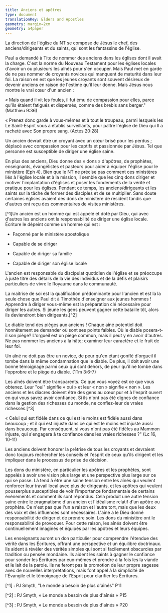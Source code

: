 ```yaml
---
title: Anciens et apôtres
type: document
translationKey: Elders and Apostles
geometry: margin=2cm
geometry: a4paper
---
```


La direction de l'église du NT se compose de Jésus le chef, des anciens/dirigeants et du
saints, qui sont les fantassins de l'église.

Paul a demandé à Tite de nommer des anciens dans les églises dont il avait la charge.
C'est la norme du Nouveau Testament pour les églises locales d'avoir un ou plusieurs
les aînés pour s'en occuper. Mais Paul met en garde de ne pas nommer de croyants novices
qui manquent de maturité dans leur foi. La raison en est que les jeunes croyants sont
souvent désireux de devenir anciens en raison de l'estime qu'il leur donne. Mais
Jésus nous montre le vrai cœur d'un ancien :

« Mais quand il vit les foules, il fut ému de compassion pour elles,
parce qu'ils étaient fatigués et dispersés, comme des brebis sans berger."
(Matthieu 9:36)

« Prenez donc garde à vous-mêmes et à tout le troupeau, parmi lesquels les
Le Saint-Esprit vous a établis surveillants, pour paître l'église de Dieu qui
Il a racheté avec Son propre sang. (Actes 20:28)

Un ancien devrait être un croyant avec un cœur brisé pour les perdus ; déplacé
avec compassion pour les captifs et passionnée par Jésus. Tel que
personne est susceptible de diriger une église saine.

En plus des anciens, Dieu donne des « dons » d'apôtres, de prophètes,
enseignants, évangélistes et pasteurs pour aider à équiper l'église pour le ministère
(Eph 4). Bien que le NT ne précise pas comment ces ministères
liés à l'église locale et à la mission, il semble que les cinq dons
diriger et motiver l'implantation d'églises et poser les fondements de la vérité
et pratique pour les églises. Pendant ce temps, les anciens/dirigeants et les saints
sur la tâche de former des disciples et de se multiplier. Sans doute certaines églises
avaient des dons de ministère de résident tandis que d'autres ont reçu des commentaires de visites
ministères.

[^1]Un ancien est un homme qui est appelé et doté par Dieu, qui avec d'autres
les anciens ont la responsabilité de diriger une église locale. Écriture
le dépeint comme un homme qui est :

- Façonné par le ministère apostolique

- Capable de se diriger

- Capable de diriger sa famille

- Capable de diriger son église locale

L'ancien est responsable du discipulat quotidien de l'église
et se préoccupe à juste titre des détails de la vie des individus et de la
défis et plaisirs particuliers de vivre le Royaume dans le
communauté.

La maîtrise de soi est la qualification prédominante pour l'ancien et est la
la seule chose que Paul dit à Timothée d'enseigner aux jeunes hommes ! Apprendre à diriger
vous-même est la préparation clé nécessaire pour diriger les autres. Si jeune
les gens peuvent gagner cette bataille tôt, alors ils deviendront bien
dirigeants.[^2]

Le diable tend des pièges aux anciens ! Chaque aîné potentiel doit honnêtement
se demander où sont ses points faibles. Où le diable posera-t-il son
piège? L'orgueil est un piège commun, mais il peut y en avoir d'autres. Ne pas nommer
les anciens à la hâte; examiner leur caractère et le fruit de leur foi.

Un aîné ne doit pas être un novice, de peur qu'en étant gonflé d'orgueil il tombe
dans la même condamnation que le diable. De plus, il doit avoir une bonne
témoignage parmi ceux qui sont dehors, de peur qu'il ne tombe dans l'opprobre et
le piège du diable. (1Tm 3:6-7)

Les aînés doivent être transparents. Ce que vous voyez est ce que vous obtenez. Leur "oui"
signifie « oui » et leur « non » signifie « non ». Les anciens et les diacres doivent être
des gens au cœur pur et à l'esprit ouvert en qui vous savez avoir confiance. Si
ils n'ont pas été dignes de confiance dans la gestion des richesses du monde, ne
confiez-leur de vraies richesses.[^3]

« Celui qui est fidèle dans ce qui est le moins est fidèle aussi dans beaucoup ; et il
qui est injuste dans ce qui est le moins est injuste aussi dans beaucoup. Par conséquent, si vous
n'ont pas été fidèles au Mammon injuste, qui s'engagera à
ta confiance dans les vraies richesses ?" (Lc 16, 10-11)

Les anciens doivent honorer la prêtrise de tous les croyants et devraient donc
toujours rechercher les conseils et l'esprit de ceux qu'ils dirigent et les impliquer dans
le processus de prise de décision.

Les dons du ministère, en particulier les apôtres et les prophètes, sont appelés à
avoir une vision plus large et une perspective plus large sur ce qui se passe. Là
tend à être une saine tension entre les aînés qui veulent renforcer
leur travail local avec plus de dirigeants, et les apôtres qui veulent pousserplus susceptibles de voir l'importance fondamentale de certains événements et
comment ils sont répondus. Cela produit une autre tension saine entre
le pragmatisme d'un ancien et l'idéalisme relatif d'un apôtre ou
prophète. Ce n'est pas que l'un a raison et l'autre tort, mais que les deux
des voix et des influences sont nécessaires. L'aîné a le Dieu donné
responsabilité de diriger et de prendre soin. Les dons du ministère ont le
responsabilité de provoquer. Pour cette raison, les aînés doivent être continuellement
imaginés et équipés par les apôtres et leurs équipes.

Les enseignants auront un don particulier pour comprendre l'étendue des
vérité dans les Écritures, offrant une perspective et un équilibre doctrinaux.
Ils aident à révéler des vérités simples qui sont si facilement obscurcies par
tradition ou pensée mondaine. Ils aident les saints à gagner le
confiance pour sonder les Écritures par eux-mêmes et prendre à la fois les
la viande et le lait de la parole. Ils ne feront pas la promotion de leur propre sagesse
avec de nouvelles interprétations, mais font appel à la simplicité de l'Évangile et
le témoignage de l'Esprit pour clarifier les Écritures.

[^1] : PJ Smyth, "Le monde a besoin de plus d'aînés" P11

[^2] : PJ Smyth, « Le monde a besoin de plus d'aînés » P15

[^3] : PJ Smyth, « Le monde a besoin de plus d'aînés » P20